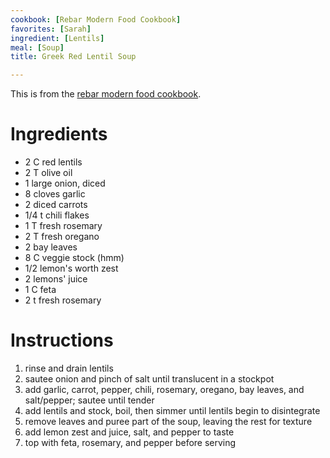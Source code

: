 ```yaml
---
cookbook: [Rebar Modern Food Cookbook]
favorites: [Sarah]
ingredient: [Lentils]
meal: [Soup]
title: Greek Red Lentil Soup

---
```

This is from the [rebar modern food cookbook](rebar-modern-food-cookbook.html).

# Ingredients

* 2 C red lentils
* 2 T olive oil
* 1 large onion, diced
* 8 cloves garlic
* 2 diced carrots
* 1/4 t chili flakes
* 1 T fresh rosemary
* 2 T fresh oregano
* 2 bay leaves
* 8 C veggie stock (hmm)
* 1/2 lemon's worth zest
*  2 lemons' juice
* 1 C feta
* 2 t fresh rosemary

# Instructions

 1. rinse and drain lentils
 1. sautee onion and pinch of salt until translucent in a stockpot
 1. add garlic, carrot, pepper, chili, rosemary, oregano, bay leaves, and salt/pepper; sautee until tender
 1. add lentils and stock, boil, then simmer until lentils begin to disintegrate
 1. remove leaves and puree part of the soup, leaving the rest for texture
 1. add lemon zest and juice, salt, and pepper to taste
 1. top  with feta, rosemary, and pepper before serving
